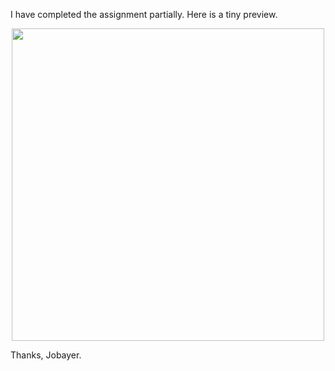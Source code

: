 I have completed the assignment partially.
Here is a tiny preview.

<p align="center">
<a href="#" target="_blank"><img src="https://i.postimg.cc/kX55cqjY/poster-maker.png" width="500"></a></p>


Thanks,
Jobayer. 
